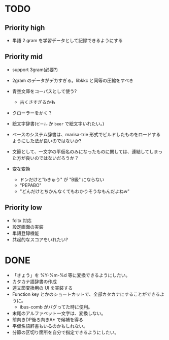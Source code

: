 # TODO

## Priority high

- 単語 2 gram を学習データとして記録できるようにする

## Priority mid

- support 3gram(必要?)
- 2gram のデータがデカすぎる。libkkc と同等の圧縮をすべき
- 青空文庫をコーパスとして使う?
  - 古くさすぎるかも
- クローラーをかく？
- 絵文字辞書(`ビール` か `beer` で絵文字いれたい。)
- ベースのシステム辞書は、marisa-trie 形式でビルドしたものをロードするようにした法が良いのではないか?
- 文節として、一文字の平仮名のみになったものに関しては、連結してしまった方が良いのではないだろうか？

- 変な変換
  - ドンだけと"bきゅう" が "B級" にならない
  - "PEPABO"
  - "どんだけとちかんなくてもわかりそうなもんだよねw"

## Priority low

- fcitx 対応
- 設定画面の実装
- 単語登録機能
- 共起的なスコアをいれたい?

# DONE

- 「きょう」を %Y-%m-%d 等に変換できるようにしたい。
- カタカナ語辞書の作成
- 連文節変換用の UI を実装する
- Function key とかのショートカットで、全部カタカナにすることができるように。
  - ibus-comb がバグってた時に便利。
- 末尾のアルファベット一文字は、変換しない。
- 前向きDP後ろ向きA* で候補を得る
- 平仮名語辞書もいるのかもしれない。
- 分節の区切り箇所を自分で指定できるようにしたい。
